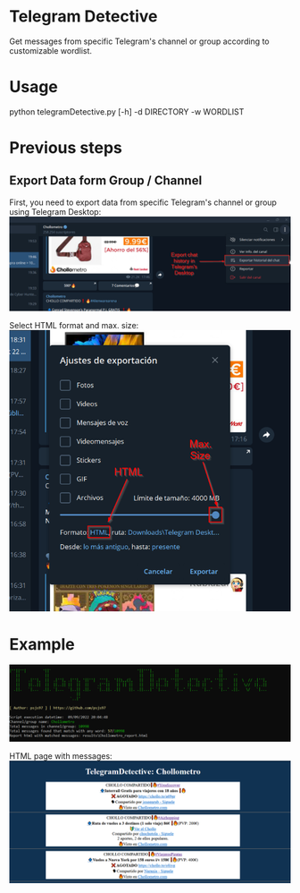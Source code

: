 # Telegram Detective
Get messages from specific Telegram's channel or group according to customizable wordlist.

# Usage
python telegramDetective.py [-h] -d DIRECTORY -w WORDLIST

# Previous steps
## Export Data form Group / Channel
First, you need to export data from specific Telegram's channel or group using Telegram Desktop:
![](images/1_export_chat_history.png)

Select HTML format and max. size:
![](images/2_export_data.png)

# Example
![](images/3_script_results.png)
 
HTML page with messages:
![](images/4_messages_results.png)